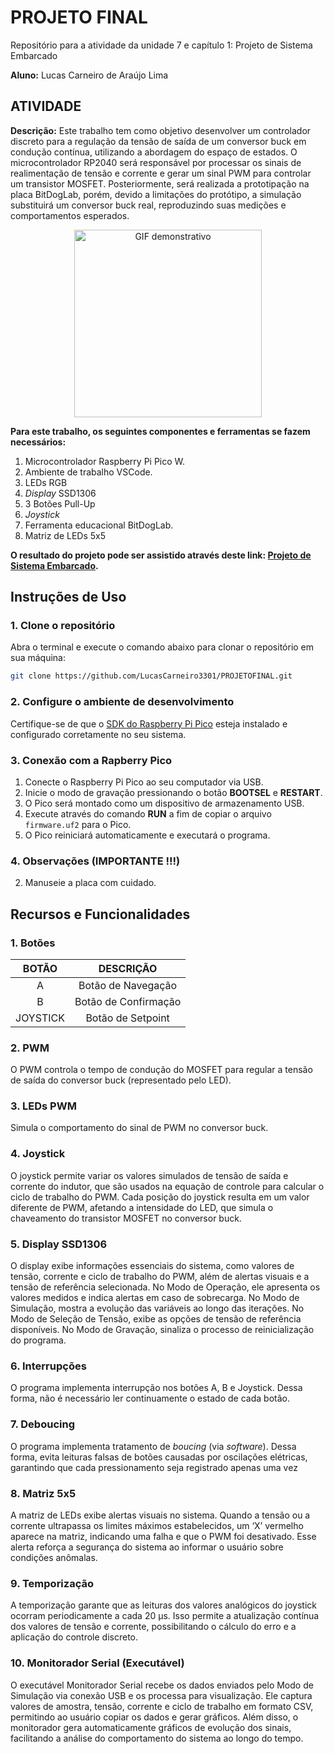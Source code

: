 # PROJETO FINAL
Repositório para a atividade da unidade 7 e capítulo 1:  Projeto de Sistema Embarcado

__Aluno:__
Lucas Carneiro de Araújo Lima

## ATIVIDADE 
__Descrição:__
Este trabalho tem como objetivo desenvolver um controlador discreto para a regulação da tensão de saída de um conversor buck em condução contínua, utilizando a abordagem do espaço de estados. O microcontrolador RP2040 será responsável por processar os sinais de realimentação de tensão e corrente e gerar um sinal PWM para controlar um transistor MOSFET. Posteriormente, será realizada a prototipação na placa BitDogLab, porém, devido a limitações do protótipo, a simulação substituirá um conversor buck real, reproduzindo suas medições e comportamentos esperados.

<div align="center">
  <img src="https://github.com/user-attachments/assets/bf0fc244-1b9b-4886-9ffa-e20158880269" alt="GIF demonstrativo" width="300"/>
</div>

__Para este trabalho, os seguintes componentes e ferramentas se fazem necessários:__
1) Microcontrolador Raspberry Pi Pico W.
2) Ambiente de trabalho VSCode.
3) LEDs RGB
4) _Display_ SSD1306
5) 3 Botões Pull-Up
6) _Joystick_
7) Ferramenta educacional BitDogLab.
8) Matriz de LEDs 5x5

__O resultado do projeto pode ser assistido através deste link: [Projeto de Sistema Embarcado](https://youtu.be/-R63UTq61SA).__

## Instruções de Uso

### 1. Clone o repositório
Abra o terminal e execute o comando abaixo para clonar o repositório em sua máquina:
```bash
git clone https://github.com/LucasCarneiro3301/PROJETOFINAL.git
```

### 2. Configure o ambiente de desenvolvimento
Certifique-se de que o [SDK do Raspberry Pi Pico](https://github.com/raspberrypi/pico-sdk) esteja instalado e configurado corretamente no seu sistema.

### 3. Conexão com a Rapberry Pico
1. Conecte o Raspberry Pi Pico ao seu computador via USB.
2. Inicie o modo de gravação pressionando o botão **BOOTSEL** e **RESTART**.
3. O Pico será montado como um dispositivo de armazenamento USB.
4. Execute através do comando **RUN** a fim de copiar o arquivo `firmware.uf2` para o Pico.
5. O Pico reiniciará automaticamente e executará o programa.

### 4. Observações (IMPORTANTE !!!)
2. Manuseie a placa com cuidado.

## Recursos e Funcionalidades

### 1. Botões

| BOTÃO                            | DESCRIÇÃO                                     | 
|:----------------------------------:|:---------------------------------------------:|
| A                                  | Botão de Navegação                 | 
| B                                  | Botão de Confirmação             | 
| JOYSTICK                                  | Botão de Setpoint              | 

### 2. PWM

O PWM controla o tempo de condução do MOSFET para regular a tensão de saída do conversor buck (representado pelo LED).

### 3. LEDs PWM

Simula o comportamento do sinal de PWM no conversor buck.

### 4. Joystick

O joystick permite variar os valores simulados de tensão de saída e corrente do indutor, que são usados na equação de controle para calcular o ciclo de trabalho do PWM. Cada posição do joystick resulta em um valor diferente de PWM, afetando a intensidade do LED, que simula o chaveamento do transistor MOSFET no conversor buck.

### 5. Display SSD1306

O display exibe informações essenciais do sistema, como valores de tensão, corrente e ciclo de trabalho do PWM, além de alertas visuais e a tensão de referência selecionada. No Modo de Operação, ele apresenta os valores medidos e indica alertas em caso de sobrecarga. No Modo de Simulação, mostra a evolução das variáveis ao longo das iterações. No Modo de Seleção de Tensão, exibe as opções de tensão de referência disponíveis. No Modo de Gravação, sinaliza o processo de reinicialização do programa.

### 6. Interrupções

O programa implementa interrupção nos botões A, B e Joystick. Dessa forma, não é necessário ler continuamente o estado de cada botão.

### 7. Deboucing

O programa implementa tratamento de _boucing_ (via _software_). Dessa forma, evita leituras falsas de botões causadas por oscilações elétricas, garantindo que cada pressionamento seja registrado apenas uma vez

### 8. Matriz 5x5

A matriz de LEDs exibe alertas visuais no sistema. Quando a tensão ou a corrente ultrapassa os limites máximos estabelecidos, um ‘X’ vermelho aparece na matriz, indicando uma falha e que o PWM foi desativado. Esse alerta reforça a segurança do sistema ao informar o usuário sobre condições anômalas.

### 9. Temporização

A temporização garante que as leituras dos valores analógicos do joystick ocorram periodicamente a cada 20 µs. Isso permite a atualização contínua dos valores de tensão e corrente, possibilitando o cálculo do erro e a aplicação do controle discreto.

### 10. Monitorador Serial (Executável)

O executável Monitorador Serial recebe os dados enviados pelo Modo de Simulação via conexão USB e os processa para visualização. Ele captura valores de amostra, tensão, corrente e ciclo de trabalho em formato CSV, permitindo ao usuário copiar os dados e gerar gráficos. Além disso, o monitorador gera automaticamente gráficos de evolução dos sinais, facilitando a análise do comportamento do sistema ao longo do tempo.
